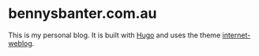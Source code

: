 # bennysbanter.com.au

This is my personal blog. It is built with [Hugo](https://gohugo.io/) and uses the theme [internet-weblog](https://github.com/jnjosh/internet-weblog).
